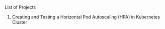 
List of Projects 

1. Creating and Testing a Horizontal Pod Autoscaling (HPA) in Kubernetes Cluster